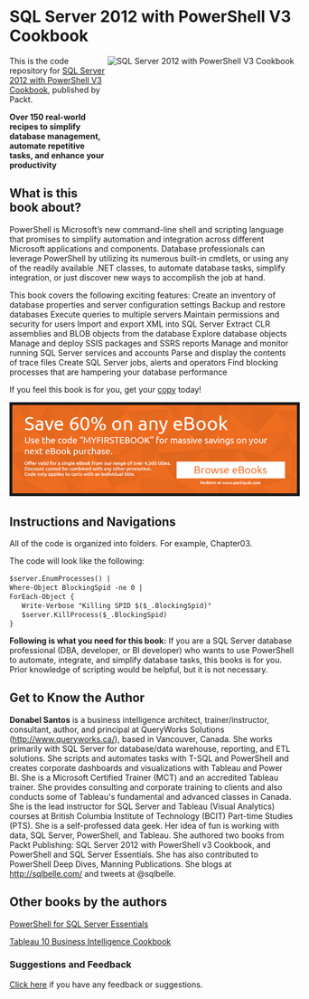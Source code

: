 # SQL Server 2012 with PowerShell V3 Cookbook

<a href="https://www.packtpub.com/networking-and-servers/sql-server-2012-powershell-v3-cookbook?utm_source=github&utm_medium=repository&utm_campaign=9781849686464 "><img src="https://d1ldz4te4covpm.cloudfront.net/sites/default/files/imagecache/ppv4_main_book_cover/6464EN_Microsoft%20SQL%20Server%202012%20with%20Powershell%203.0%20Cookbook_cov.jpg" alt="SQL Server 2012 with PowerShell V3 Cookbook" height="256px" align="right"></a>

This is the code repository for [SQL Server 2012 with PowerShell V3 Cookbook](https://www.packtpub.com/networking-and-servers/sql-server-2012-powershell-v3-cookbook?utm_source=github&utm_medium=repository&utm_campaign=9781849686464 ), published by Packt.

**Over 150 real-world recipes to simplify database management, automate repetitive tasks, and enhance your productivity**

## What is this book about?
PowerShell is Microsoft’s new command-line shell and scripting language that promises to simplify automation and integration across different Microsoft applications and components. Database professionals can leverage PowerShell by utilizing its numerous built-in cmdlets, or using any of the readily available .NET classes, to automate database tasks, simplify integration, or just discover new ways to accomplish the job at hand.

This book covers the following exciting features:
Create an inventory of database properties and server configuration settings 
Backup and restore databases 
Execute queries to multiple servers 
Maintain permissions and security for users 
Import and export XML into SQL Server 
Extract CLR assemblies and BLOB objects from the database 
Explore database objects 
Manage and deploy SSIS packages and SSRS reports 
Manage and monitor running SQL Server services and accounts 
Parse and display the contents of trace files 
Create SQL Server jobs, alerts and operators 
Find blocking processes that are hampering your database performance 
 

If you feel this book is for you, get your [copy](https://www.amazon.com/dp/1785283324) today!

<a href="https://www.packtpub.com/?utm_source=github&utm_medium=banner&utm_campaign=GitHubBanner"><img src="https://raw.githubusercontent.com/PacktPublishing/GitHub/master/GitHub.png" 
alt="https://www.packtpub.com/" border="5" /></a>

## Instructions and Navigations
All of the code is organized into folders. For example, Chapter03.

The code will look like the following:
```
$server.EnumProcesses() | 
Where-Object BlockingSpid -ne 0 | 
ForEach-Object {
   Write-Verbose "Killing SPID $($_.BlockingSpid)"
   $server.KillProcess($_.BlockingSpid)
}
```

**Following is what you need for this book:**
If you are a SQL Server database professional (DBA, developer, or BI developer) who wants to use PowerShell to automate, integrate, and simplify database tasks, this books is for you. Prior knowledge of scripting would be helpful, but it is not necessary.


## Get to Know the Author
**Donabel Santos**
is a business intelligence architect, trainer/instructor, consultant, author, and principal at QueryWorks Solutions (http://www.queryworks.ca/), based in Vancouver, Canada. She works primarily with SQL Server for database/data warehouse, reporting, and ETL solutions. She scripts and automates tasks with T-SQL and PowerShell and creates corporate dashboards and visualizations with Tableau and Power BI. She is a Microsoft Certified Trainer (MCT) and an accredited Tableau trainer. She provides consulting and corporate training to clients and also conducts some of Tableau's fundamental and advanced classes in Canada. She is the lead instructor for SQL Server and Tableau (Visual Analytics) courses at British Columbia Institute of Technology (BCIT) Part-time Studies (PTS). She is a self-professed data geek. Her idea of fun is working with data, SQL Server, PowerShell, and Tableau. She authored two books from Packt Publishing: SQL Server 2012 with PowerShell v3 Cookbook, and PowerShell and SQL Server Essentials. She has also contributed to PowerShell Deep Dives, Manning Publications. She blogs at http://sqlbelle.com/ and tweets at @sqlbelle.



## Other books by the authors
[PowerShell for SQL Server Essentials](https://www.packtpub.com/application-development/powershell-sql-server-essentials?utm_source=github&utm_medium=repository&utm_campaign=9781784391492 )

[Tableau 10 Business Intelligence Cookbook](https://www.packtpub.com/big-data-and-business-intelligence/tableau-10-business-intelligence-cookbook?utm_source=github&utm_medium=repository&utm_campaign=9781786465634 )


### Suggestions and Feedback
[Click here](https://docs.google.com/forms/d/e/1FAIpQLSdy7dATC6QmEL81FIUuymZ0Wy9vH1jHkvpY57OiMeKGqib_Ow/viewform) if you have any feedback or suggestions.
